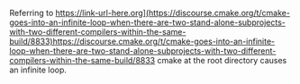 Referring to https://link-url-here.org](https://discourse.cmake.org/t/cmake-goes-into-an-infinite-loop-when-there-are-two-stand-alone-subprojects-with-two-different-compilers-within-the-same-build/8833)https://discourse.cmake.org/t/cmake-goes-into-an-infinite-loop-when-there-are-two-stand-alone-subprojects-with-two-different-compilers-within-the-same-build/8833
cmake at the root directory causes an infinite loop.
